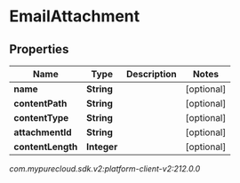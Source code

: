 # EmailAttachment


## Properties

| Name | Type | Description | Notes |
| ------------ | ------------- | ------------- | ------------- |
| **name** | **String** |  |  [optional] |
| **contentPath** | **String** |  |  [optional] |
| **contentType** | **String** |  |  [optional] |
| **attachmentId** | **String** |  |  [optional] |
| **contentLength** | **Integer** |  |  [optional] |




_com.mypurecloud.sdk.v2:platform-client-v2:212.0.0_
